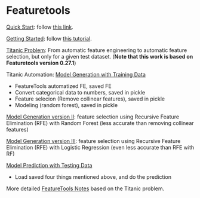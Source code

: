 # Featuretools

[Quick Start](https://github.com/dongzhang84/Featuretools/blob/main/get_started.ipynb): follow [this link](https://featuretools.alteryx.com/en/stable/index.html).

[Getting Started](https://github.com/dongzhang84/Featuretools/blob/main/get_started_detailed.ipynb): follow [this tutorial](https://featuretools.alteryx.com/en/stable/getting_started/using_entitysets.html).

[Titanic Problem](https://github.com/dongzhang84/Featuretools/blob/main/Titanic_Featuretools.ipynb): From automatic feature engineering to automatic feature selection, but only for a given test dataset. (**Note that this work is based on Featuretools version 0.27.1**)

Titanic Automation: [Model Generation with Training Data](https://github.com/dongzhang84/Featuretools/blob/main/Titanic_Featuretools_automation_train.ipynb)
- FeatureTools automatized FE, saved FE
- Convert categorical data to numbers, saved in pickle
- Feature selecion (Remove collinear features), saved in pickle
- Modeling (random forest), saved in pickle

[Model Generation version II](https://github.com/dongzhang84/Featuretools/blob/main/Titanic_automation_train_v2.ipynb): feature selection using Recursive Feature Elimination (RFE) with Random Forest (less accurate than removing collinear features)

[Model Generation version III](https://github.com/dongzhang84/Featuretools/blob/main/Titanic_automation_train_v3.ipynb): feature selection using Recursive Feature Elimination (RFE) with Logistic Regression (even less accurate than RFE with RF)

[Model Prediction with Testing Data](https://github.com/dongzhang84/Featuretools/blob/main/Titanic_Featuretools_automation_test.ipynb)
- Load saved four things mentioned above, and do the prediction

More detailed [FeatureTools Notes](https://github.com/dongzhang84/Study_Notes/blob/main/FeatureTools_Notes.md) based on the Titanic problem. 
